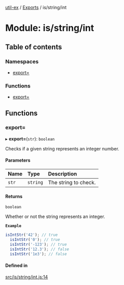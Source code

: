 [util-ex](../README.md) / [Exports](../modules.md) / is/string/int

# Module: is/string/int

## Table of contents

### Namespaces

- [export=](is_string_int.export_.md)

### Functions

- [export=](is_string_int.md#export=)

## Functions

### export&#x3D;

▸ **export=**(`str`): `boolean`

Checks if a given string represents an integer number.

#### Parameters

| Name | Type | Description |
| :------ | :------ | :------ |
| `str` | `string` | The string to check. |

#### Returns

`boolean`

Whether or not the string represents an integer.

**`Example`**

```ts
isIntStr('42'); // true
  isIntStr('0'); // true
  isIntStr('-123'); // true
  isIntStr('12.3'); // false
  isIntStr('1e3'); // false
```

#### Defined in

[src/is/string/int.js:14](https://github.com/snowyu/util-ex.js/blob/cfd4615/src/is/string/int.js#L14)
